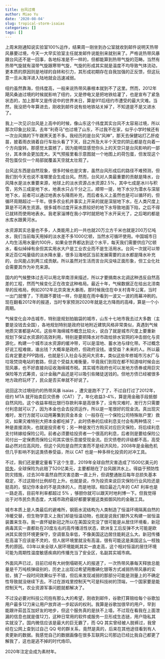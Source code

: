 ```yaml
---
title: 台风过境
author: Miao Yu
date: '2020-08-04'
slug: tropical-storm-isaias
categories: []
tags: []
---
```


上周末刚通知说实验室100%运作，结果周一刚坐到办公室就收到邮件说明天热带风暴要过境，今天一大早实验室主任就发邮件说能别来就别来了。严格说热带风暴跟台风还不是一回事，各地标准是不一样的，但都能算到热带气旋的范畴。当然有热带气旋就有温带气旋跟寒带气旋，气旋的形成其实就是温度不均导致气体流动，更本质的原因则是地球的自转和引力，其形成初期存在自我加强的正反馈，但这玩意一旦从海洋进入陆地就会迅速减弱。

纽约虽然靠海，但纬度高，一般来说热带风暴根本就到不了这里。然而，2012年飓风桑迪过境的时候就影响了纽约，又是停电又是把地铁给灌了，也是宣布了紧急状态的，加上那年又是传说中的世界末日，算是911后纽约市遭受的最大灾难。当然，我没把今年算进去，刚收到邮件说有些地铁站关掉了，不知道是不是又进水了。

我上一次见识台风是上高中的时候，像山东这个纬度其实台风不太容易过境，所以那次印象比较深。去年“利奇马”也过境了山东，不过我不在家，似乎小学时候还有一次台风搞的下午跟黑天差不多。我经历的是台风“风神”，那天去保健站打乙肝疫苗，披着雨衣骑着自行车抬头看了下天，目之所及大半个天空的阴云都是在向着一个方向旋转。那感觉太震撼了，因为能明显感觉你头上的天空只是台风影响的一部分，其本体会更加庞大。天气预报里看示意图就一个地图上的荷包蛋，但发现这个荷包蛋仅仅一个局部就覆盖天空就太壮观了。

台风这东西是自然现象，很多时候也是灾害，虽然台风形成后的路径不难预测，但我们到今天也说不准哪里会生成台风。然而，台风对人类最重要的贡献是降水，台风降水是淡水重要来源，地球上的淡水资源占水资源2.5%，其中七成是冰川与积雪，另外三成是地下水，地表水只占千分之三。顺带一提，地下水分为潜水与深层地下水，前者可以通过地表水与降雨补充，而后者名义上虽然也是可以循环的，但循环周期超过一千年。很多农业机井事实上开采的就是深层地下水，在人类尺度上算是不可再生资源。很多城市过度开采水质较好的地下水导致地面下陷，之后不得已就转而使用地表水。我老家淄博在我小学时就把地下水开采光了，之后喝的都是水库水跟黄河水。

水资源其实总量也不多，人类能用上的一共也就20万立方千米也就是200万亿吨水，我们当前每天用掉的淡水差不多1000亿顿，当然水可循环使用。中国城市日人均生活用水量约100升，如果全世界都达到这个水平，每天我们需要供应7亿顿水，看似绰绰有余但其实用水大户是工业农业而不是生活用水。台风一次就可以带来近百亿吨量级的淡水降水量，很多沿海地区当前发展需要的淡水都是降水补充的，台风能占到两三成贡献。所以虽然对生活而言台风没啥正面形象，但工业化社会需要其作为补充来源。

国内的气候整体过去可以用北旱南涝来描述，所以才要搞南水北调这种违反自然高差的工程，然而气候变化正在改变这种格局。最近十年，气候数据正在给出北涝南旱的反格局，例如2012年北京突发大暴雨，那时候我住在中关村青年公寓，当时一出门就懵了，下雨跟不要钱一样，你是能在雨中看到一波又一波的雨幕冲刷的。现在翻看2012年的报道，当时专家预测2020年就是北方降雨的高峰，算是一个小周期。

气候变化会冲击城市，特别是规划拍脑袋的城市，山东十七地市我去过大多数（主要是没钱去全国），各地规划特别是政府驻地附近建筑风格非常类似，真遇到气候地质灾害都是AOE。这些年海绵城市概念比较火，说白了就是城市尺度上要重新规划下保证水资源的高效利用，特别是要把降水对市政给排水官网的冲击弱化与资源化，构建一个城市淡水资源的缓冲带，可以是湿地、蓄水池与绿化带。不过概念好说工程难做，谁出钱？大概率是政府，但政府没钱。谁受益？未来的人。所以最后肯定要走PPP路线，也就是引入社会与民间大资本，类似这些年修城市污水厂与垃圾焚烧电站的套路，但这个受益太难衡量，毕竟我们到现在都不知道啥时候会出现风暴，也不好直接向征收海绵城市税。其实城市政府也可以发地方债券或用巨灾保险等方式筹资，设计金融产品还是可以吸引些赌徒送钱的。但地方债已经被很多地方政府玩坏了，民众是否买单就不好说了。

说回这次过境纽约的热带风暴 isaias ，遭灾是跑不了了，不过自打过了2012年，纽约 MTA 就开始卖巨灾债券（CAT）了，年化收益3-4%，算是用金融手段抵御自然风险。这个收益率相比银行存款利率是高很多了，没有灾难时，发行方只需要付利息就可以了，因为本金也会去投资运作，所以是一笔很好的现金流。真出现灾难时，发行方就可以动用筹集到资金本金（一般存在一个保险公司特殊账户里）救灾，如果灾难特别大把本金都吃掉了，此时债券的后续利息支付会有两种情况：一种是直接消失，也就是投资者亏；另一种是发行方购买对应巨灾保险，将后续利息支付转嫁给保险公司。前者必须要给投资者一个很高的利息，后者则是要给保险公司付出一定保费而保险公司其实很乐意接受现金流。巨灾债卷的评级都不高，高受益必然对应高风险，但这个风险是自然灾害而不是经济风险，2008年是金融危机但几乎影响不到这类债券受益，所以 CAT 也是一种多样化投资的对冲工具。

不过，我们还是要定量看下这个生意，2019年全球自然灾害造成了1500亿美元的[损失](https://www.iii.org/fact-statistic/facts-statistics-global-catastrophes)，全球保险为此赔了520亿美元，主要都赔在了台风跟洪水上。得益于预防性防灾措施，过去30年虽然自然灾害总数一直上升，但调整通胀后每年总损失基本稳定，不过这赔付比例却在上升。也就是说，作为投资来说巨灾保险行业风险还是挺高的，惦记你本金的不是具体的人，而是地球。相应最近几年的 CAT 利率也是一路走高，目前年利率都超过 5% ，够胆你就可以跟天时地利博一下。但我觉得出于对市民负责态度，大城市政府最好都要掌握这类抵御风险的金融工具。

城市本质上是人类最后的避难所，钢筋水泥结构为人类制造了恒温环境隔离自然的冷暖交替，但生物学意义上我们却是恒温动物，也就是说我们额外又构建一层恒温装置来生存。我一直怀疑新冠之所以在美国没完没了很可能是从居住环境看，新冠病毒其实一直都处在20度左右的高传播活性状态，欧洲复工后反弹不大可能是欧洲其实居住环境更保守，空调普及率低，不像美国这边居住能耗这么大。新冠传播在高温下应该是不灵的，但人居环境里就没有高温，很有可能这是美国这么一枝独秀的原因。03年以来全球人居环境能耗其实一直走高，这个相对恒温的居住环境可能为周期性温度敏感疾病的传播充当了安全区，名副其实城市病。

外面风声已过，目前已经有大树倒塌砸死人的报道了，一次热带风暴每天释放总能量是千万吨核弹级别的，历史上出现过希望用撒碘化银等方式减弱热带风暴的实验，搞了一段时间效果似乎不错，但后来发现减弱的那部分可能是测量上的不确定性导致就没继续下去。不过在游戏里控制天气可是科技树的顶端，一个国家要是能控制天气，农业资源军事问题就都解决了。

不过没必要对科技公司抱有那么大的希望，刚收到邮件，谷歌打算赔给每个谷歌加用户最多12刀来让用户放弃进一步起诉的权利。我算是谷歌加很早的用户，早到能跟许茹芸互加好友的地步，但这个服务真的是扶不上墙，不过现在看我在上面泄漏的信息也就是值12刀，这种日常用的软件或服务一旦形成生态链，用户隐私其实就没了。国内微信应该是最大的巨无霸了，而 QQ 其实曾经被人脱裤过，我曾经在公网上查到过自己 QQ 号的群关系，竟然是真的，后来在其他途径看到有人卖更新的数据。我感觉自己的数据画像在很多互联网公司那边已经比我自己都更了解我了，这也是逃不掉的时代烙印。

2020年注定会成为素材年。
